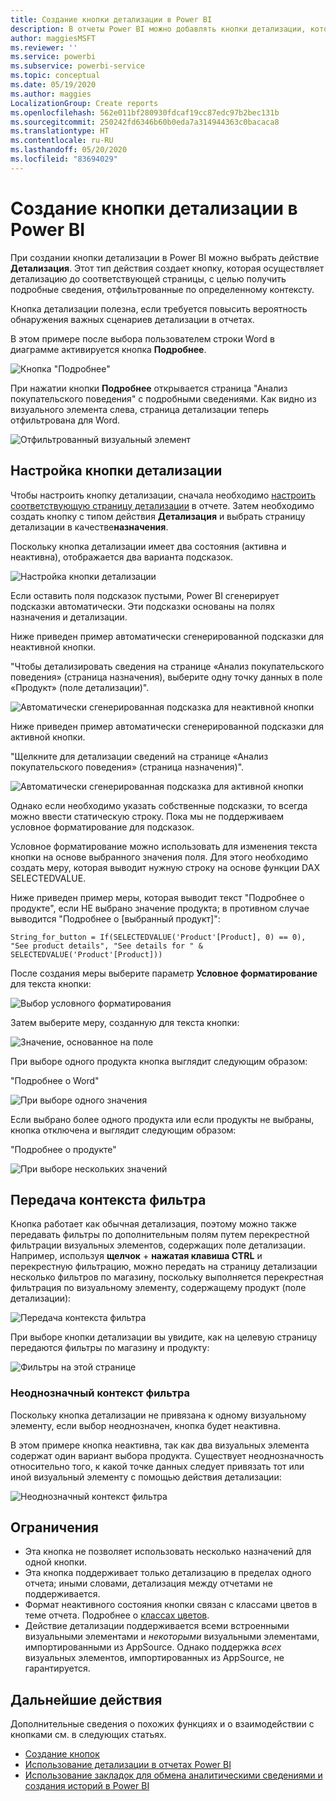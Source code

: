 ```yaml
---
title: Создание кнопки детализации в Power BI
description: В отчеты Power BI можно добавлять кнопки детализации, которые позволяют настроить отчеты подобно приложениям, чтобы повысить эффективность взаимодействия с пользователями.
author: maggiesMSFT
ms.reviewer: ''
ms.service: powerbi
ms.subservice: powerbi-service
ms.topic: conceptual
ms.date: 05/19/2020
ms.author: maggies
LocalizationGroup: Create reports
ms.openlocfilehash: 562e011bf280930fdcaf19cc87edc97b2bec131b
ms.sourcegitcommit: 250242fd6346b60b0eda7a314944363c0bacaca8
ms.translationtype: HT
ms.contentlocale: ru-RU
ms.lasthandoff: 05/20/2020
ms.locfileid: "83694029"
---
```

# <a name="create-a-drill-through-button-in-power-bi"></a>Создание кнопки детализации в Power BI

При создании кнопки детализации в Power BI можно выбрать действие **Детализация**. Этот тип действия создает кнопку, которая осуществляет детализацию до соответствующей страницы, с целью получить подробные сведения, отфильтрованные по определенному контексту.

Кнопка детализации полезна, если требуется повысить вероятность обнаружения важных сценариев детализации в отчетах.

В этом примере после выбора пользователем строки Word в диаграмме активируется кнопка **Подробнее**.

![Кнопка "Подробнее"](media/desktop-drill-through-buttons/power-bi-drill-through-visual-button.png)

При нажатии кнопки **Подробнее** открывается страница "Анализ покупательского поведения" с подробными сведениями. Как видно из визуального элемента слева, страница детализации теперь отфильтрована для Word.

![Отфильтрованный визуальный элемент](media/desktop-drill-through-buttons/power-bi-drill-through-destination.png)

## <a name="set-up-a-drill-through-button"></a>Настройка кнопки детализации

Чтобы настроить кнопку детализации, сначала необходимо [настроить соответствующую страницу детализации](desktop-drillthrough.md) в отчете. Затем необходимо создать кнопку с типом действия **Детализация** и выбрать страницу детализации в качестве**назначения**.

Поскольку кнопка детализации имеет два состояния (активна и неактивна), отображается два варианта подсказок.

![Настройка кнопки детализации](media/desktop-drill-through-buttons/power-bi-create-drill-through-button.png)

Если оставить поля подсказок пустыми, Power BI сгенерирует подсказки автоматически. Эти подсказки основаны на полях назначения и детализации.

Ниже приведен пример автоматически сгенерированной подсказки для неактивной кнопки.

"Чтобы детализировать сведения на странице «Анализ покупательского поведения» (страница назначения), выберите одну точку данных в поле «Продукт» (поле детализации)".

![Автоматически сгенерированная подсказка для неактивной кнопки](media/desktop-drill-through-buttons/power-bi-drill-through-tooltip-disabled.png)

Ниже приведен пример автоматически сгенерированной подсказки для активной кнопки.

"Щелкните для детализации сведений на странице «Анализ покупательского поведения» (страница назначения)".

![Автоматически сгенерированная подсказка для активной кнопки](media/desktop-drill-through-buttons/power-bi-drill-through-visual-button.png)

Однако если необходимо указать собственные подсказки, то всегда можно ввести статическую строку. Пока мы не поддерживаем условное форматирование для подсказок.

Условное форматирование можно использовать для изменения текста кнопки на основе выбранного значения поля. Для этого необходимо создать меру, которая выводит нужную строку на основе функции DAX SELECTEDVALUE.

Ниже приведен пример меры, которая выводит текст "Подробнее о продукте", если НЕ выбрано значение продукта; в противном случае выводится "Подробнее о [выбранный продукт]":

```
String_for_button = If(SELECTEDVALUE('Product'[Product], 0) == 0), "See product details", "See details for " & SELECTEDVALUE('Product'[Product]))
```

После создания меры выберите параметр **Условное форматирование** для текста кнопки:

![Выбор условного форматирования](media/desktop-drill-through-buttons/power-bi-button-conditional-tooltip.png)

Затем выберите меру, созданную для текста кнопки:

![Значение, основанное на поле](media/desktop-drill-through-buttons/power-bi-conditional-measure.png)

При выборе одного продукта кнопка выглядит следующим образом:

"Подробнее о Word"

![При выборе одного значения](media/desktop-drill-through-buttons/power-bi-conditional-button-text.png)

Если выбрано более одного продукта или если продукты не выбраны, кнопка отключена и выглядит следующим образом:

"Подробнее о продукте"

![При выборе нескольких значений](media/desktop-drill-through-buttons/power-bi-button-conditional-text-2.png)

## <a name="pass-filter-context"></a>Передача контекста фильтра

Кнопка работает как обычная детализация, поэтому можно также передавать фильтры по дополнительным полям путем перекрестной фильтрации визуальных элементов, содержащих поле детализации. Например, используя **щелчок** + **нажатая клавиша CTRL** и перекрестную фильтрацию, можно передать на страницу детализации несколько фильтров по магазину, поскольку выполняется перекрестная фильтрация по визуальному элементу, содержащему продукт (поле детализации):

![Передача контекста фильтра](media/desktop-drill-through-buttons/power-bi-cross-filter-drill-through-button.png)

При выборе кнопки детализации вы увидите, как на целевую страницу передаются фильтры по магазину и продукту:

![Фильтры на этой странице](media/desktop-drill-through-buttons/power-bi-button-filters-passed-through.png)

### <a name="ambiguous-filter-context"></a>Неоднозначный контекст фильтра

Поскольку кнопка детализации не привязана к одному визуальному элементу, если выбор неоднозначен, кнопка будет неактивна.

В этом примере кнопка неактивна, так как два визуальных элемента содержат один вариант выбора продукта. Существует неоднозначность относительно того, к какой точке данных следует привязать тот или иной визуальный элементу с помощью действия детализации:

![Неоднозначный контекст фильтра](media/desktop-drill-through-buttons/power-bi-button-disabled-ambiguity.png)

## <a name="limitations"></a>Ограничения

- Эта кнопка не позволяет использовать несколько назначений для одной кнопки.
- Эта кнопка поддерживает только детализацию в пределах одного отчета; иными словами, детализация между отчетами не поддерживается.
- Формат неактивного состояния кнопки связан с классами цветов в теме отчета. Подробнее о [классах цветов](desktop-report-themes.md#setting-structural-colors).
- Действие детализации поддерживается всеми встроенными визуальными элементами и *некоторыми* визуальными элементами, импортированными из AppSource. Однако поддержка *всех* визуальных элементов, импортированных из AppSource, не гарантируется.

## <a name="next-steps"></a>Дальнейшие действия
Дополнительные сведения о похожих функциях и о взаимодействии с кнопками см. в следующих статьях.

* [Создание кнопок](desktop-buttons.md)
* [Использование детализации в отчетах Power BI](desktop-drillthrough.md)
* [Использование закладок для обмена аналитическими сведениями и создания историй в Power BI](desktop-bookmarks.md)

